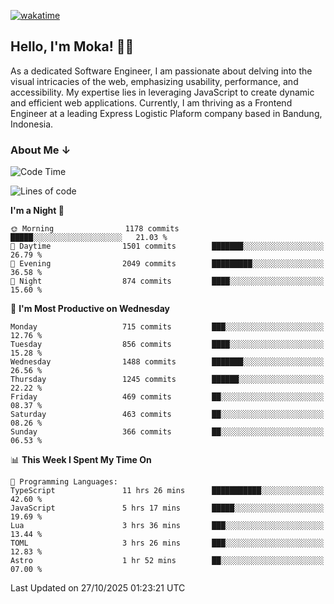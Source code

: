 [![wakatime](https://wakatime.com/badge/user/af9abd23-dba3-4dbe-973c-b045a9417a55.svg?style=social)](https://wakatime.com/@af9abd23-dba3-4dbe-973c-b045a9417a55)
## Hello, I'm Moka! 👋🏼


As a dedicated Software Engineer, I am passionate about delving into the visual intricacies of the web, emphasizing usability, performance, and accessibility. My expertise lies in leveraging JavaScript to create dynamic and efficient web applications. Currently, I am thriving as a Frontend Engineer at a leading Express Logistic Plaform company based in Bandung, Indonesia.

### About Me ↓

<!--START_SECTION:waka-->
![Code Time](http://img.shields.io/badge/Code%20Time-12%2C702%20hrs%2046%20mins-blue)

![Lines of code](https://img.shields.io/badge/From%20Hello%20World%20I%27ve%20Written-12.1%20million%20lines%20of%20code-blue)

**I'm a Night 🦉** 

```text
🌞 Morning                1178 commits        █████░░░░░░░░░░░░░░░░░░░░   21.03 % 
🌆 Daytime                1501 commits        ███████░░░░░░░░░░░░░░░░░░   26.79 % 
🌃 Evening                2049 commits        █████████░░░░░░░░░░░░░░░░   36.58 % 
🌙 Night                  874 commits         ████░░░░░░░░░░░░░░░░░░░░░   15.60 % 
```
📅 **I'm Most Productive on Wednesday** 

```text
Monday                   715 commits         ███░░░░░░░░░░░░░░░░░░░░░░   12.76 % 
Tuesday                  856 commits         ████░░░░░░░░░░░░░░░░░░░░░   15.28 % 
Wednesday                1488 commits        ███████░░░░░░░░░░░░░░░░░░   26.56 % 
Thursday                 1245 commits        ██████░░░░░░░░░░░░░░░░░░░   22.22 % 
Friday                   469 commits         ██░░░░░░░░░░░░░░░░░░░░░░░   08.37 % 
Saturday                 463 commits         ██░░░░░░░░░░░░░░░░░░░░░░░   08.26 % 
Sunday                   366 commits         ██░░░░░░░░░░░░░░░░░░░░░░░   06.53 % 
```


📊 **This Week I Spent My Time On** 

```text
💬 Programming Languages: 
TypeScript               11 hrs 26 mins      ███████████░░░░░░░░░░░░░░   42.60 % 
JavaScript               5 hrs 17 mins       █████░░░░░░░░░░░░░░░░░░░░   19.69 % 
Lua                      3 hrs 36 mins       ███░░░░░░░░░░░░░░░░░░░░░░   13.44 % 
TOML                     3 hrs 26 mins       ███░░░░░░░░░░░░░░░░░░░░░░   12.83 % 
Astro                    1 hr 52 mins        ██░░░░░░░░░░░░░░░░░░░░░░░   07.00 % 
```


 Last Updated on 27/10/2025 01:23:21 UTC
<!--END_SECTION:waka-->
